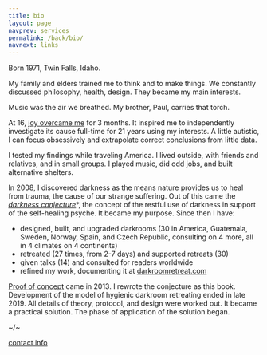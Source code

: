 ```yaml
---
title: bio
layout: page
navprev: services
permalink: /back/bio/
navnext: links
---
```


Born 1971, Twin Falls, Idaho. 

My family and elders trained me to think and to make things. We constantly discussed philosophy, health, design. They became my main interests. 

Music was the air we breathed. My brother, Paul, carries that torch.

At 16, [joy overcame me](/conjecture/rapture) for 3 months. It inspired me to independently investigate its cause full-time for 21 years using my interests. A little autistic, I can focus obsessively and extrapolate correct conclusions from little data.

I tested my findings while traveling America. I lived outside, with friends and relatives, and in small groups. I played music, did odd jobs, and built alternative shelters.

In 2008, I discovered darkness as the means nature provides us to heal from trauma, the cause of our strange suffering. Out of this came the [*darkness conjecture*](/conjecture/)\*, the concept of the restful use of darkness in support of the self​-healing psyche. It became my purpose. Since then I have:

- designed, built, and upgraded darkrooms (30 in America, Guatemala, Sweden, Norway, Spain, and Czech Republic, consulting on 4 more, all in 4 climates on 4 continents)
- retreated (27 times, from 2-7 days) and supported retreats (30)
- given talks (14) and consulted for readers worldwide
- refined my work, documenting it at [darkroomretreat.com](/)

[Proof of concept](/report/2x3-day) came in 2013. I rewrote the conjecture as this book. Development of the model of hygienic darkroom retreating ended in late 2019. All details of theory, protocol, and design were worked out. It became a practical solution. The phase of application of the solution began.

<!--&nbsp;-->

~/~

<!--&nbsp;-->

[contact info](/about#contact)
